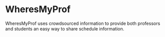 # WheresMyProf

WheresMyProf uses crowdsourced information to provide both professors and students an easy way to share schedule information.
